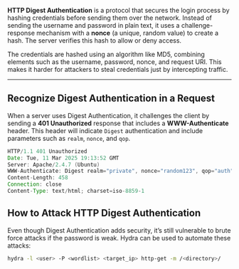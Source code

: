 **HTTP Digest Authentication** is a protocol that secures the login process by hashing credentials before sending them over the network. Instead of sending the username and password in plain text, it uses a challenge-response mechanism with a **nonce** (a unique, random value) to create a hash. The server verifies this hash to allow or deny access.

The credentials are hashed using an algorithm like MD5, combining elements such as the username, password, nonce, and request URI. This makes it harder for attackers to steal credentials just by intercepting traffic.


--- 


## Recognize Digest Authentication in a Request

When a server uses Digest Authentication, it challenges the client by sending a **401 Unauthorized** response that includes a **WWW-Authenticate** header. This header will indicate `Digest` authentication and include parameters such as `realm`, `nonce`, and `qop`.

```java
HTTP/1.1 401 Unauthorized
Date: Tue, 11 Mar 2025 19:13:52 GMT
Server: Apache/2.4.7 (Ubuntu)
WWW-Authenticate: Digest realm="private", nonce="random123", qop="auth", stale=false
Content-Length: 458
Connection: close
Content-Type: text/html; charset=iso-8859-1
```

## How to Attack HTTP Digest Authentication

Even though Digest Authentication adds security, it’s still vulnerable to brute force attacks if the password is weak. Hydra can be used to automate these attacks:

```bash
hydra -l <user> -P <wordlist> <target_ip> http-get -m /<directory>/ 
```